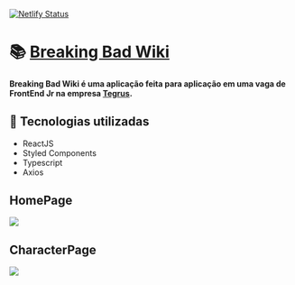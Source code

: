 [![Netlify Status](https://api.netlify.com/api/v1/badges/22f1fc9a-69ec-4e28-9d9d-13d865100377/deploy-status)](https://laianbraum-breakingbadwiki.netlify.app/)

# :books: [Breaking Bad Wiki](https://laianbraum-breakingbadwiki.netlify.app/)

#### Breaking Bad Wiki é uma aplicação feita para aplicação em uma vaga de FrontEnd Jr na empresa [Tegrus](https://www.linkedin.com/company/tegrus-br/). 

## 🚀 Tecnologias utilizadas
- ReactJS
- Styled Components
- Typescript
- Axios

## HomePage 
<img src="https://user-images.githubusercontent.com/61033391/108613726-3b975800-73d3-11eb-9ce0-8e70cf386891.png"></img>

## CharacterPage
<img src="https://user-images.githubusercontent.com/61033391/108613727-3cc88500-73d3-11eb-87e0-929e77cab585.png"></img>
